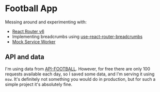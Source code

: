 # Football App

Messing around and experimenting with:
- [React Router v6](https://reactrouter.com/docs/en/v6)
- Implementing breadcrumbs using [use-react-router-breadcrumbs](https://github.com/icd2k3/use-react-router-breadcrumbs)
- [Mock Service Worker](https://mswjs.io/)

## API and data

I'm using data from [API-FOOTBALL](https://www.api-football.com/). However, for free there are 
only 100 requests available each day, so I saved some data, and I'm serving it using `msw`. It's definitely not something
you would do in production, but for such a simple project it's absolutely fine.
